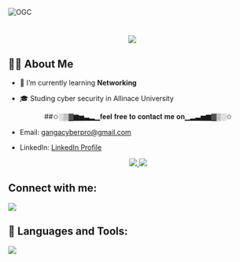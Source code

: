 ![OGC](https://github.com/PRINCEGANGADHAR/PRINCEGANGADHAR/assets/106361421/7aa80793-624d-47e5-8aa3-4a5127092cdb)

<h1 align="center">
<a href="https://git.io/typing-svg"><img src="https://readme-typing-svg.herokuapp.com?font=Rowdies+&weight=900&size=28&duration=10006&pause=1015&color=35B46D&background=060E1A00&vCenter=true&width=800&height=58&lines=𝕳𝖊𝖑𝖑𝖔+𝖕𝖑𝖊𝖆𝖘𝖊𝖉+𝖙𝖔+𝖒𝖊𝖊𝖙+𝖞𝖔𝖚.+𝕴'𝖒+𝕲𝖆𝖓𝖌𝖆𝖉𝖍𝖆𝖗++%3A)...;"Typing SVG" /></a>
</h1>


   







   ## 🙋‍♂️ About Me
- 🌱 I’m currently learning **Networking**
- 🎓 Studing cyber security in Allinace University
   <div align="center"> 
      ##✩░▒▓▆▅▃▂▁𝐟𝐞𝐞𝐥 𝐟𝐫𝐞𝐞 𝐭𝐨 𝐜𝐨𝐧𝐭𝐚𝐜𝐭 𝐦𝐞 𝐨𝐧▁▂▃▅▆▓▒░✩
- Email: [gangacyberpro@gmail.com](mailto:gangacyberpro@gmail.com)
- LinkedIn: [LinkedIn Profile](https://in.linkedin.com/in/s-k-gangadhar-66b3751b1)
  </div>
 
   <div align="center"> 
  <a href="mailto:gangacyberpro@gmail.com">
    <img src="https://img.shields.io/badge/Gmail-333333?style=for-the-badge&logo=gmail&logoColor=red" />
  </a>
  <a href="https://in.linkedin.com/in/s-k-gangadhar-66b3751b1" target="_blank">
    <img src="https://img.shields.io/badge/LinkedIn-0077B5?style=for-the-badge&logo=linkedin&logoColor=white" target="_blank" />
  </a>
  



## Connect with me:
<p align="left">
<a href = "https://www.instagram.com/prince._.gangadhar._.official/"><img src="https://img.icons8.com/fluent/48/000000/instagram-new.png"/></a>
 </a>

   
</p>
   
   
   ## 🚀 Languages and Tools:

<p align="left"> 
<p align="left"> <a href="https://github.com/thinkright20"><img src="https://skillicons.dev/icons?i=github,linux,py,cpp,"> </a> </p>
   </p>


